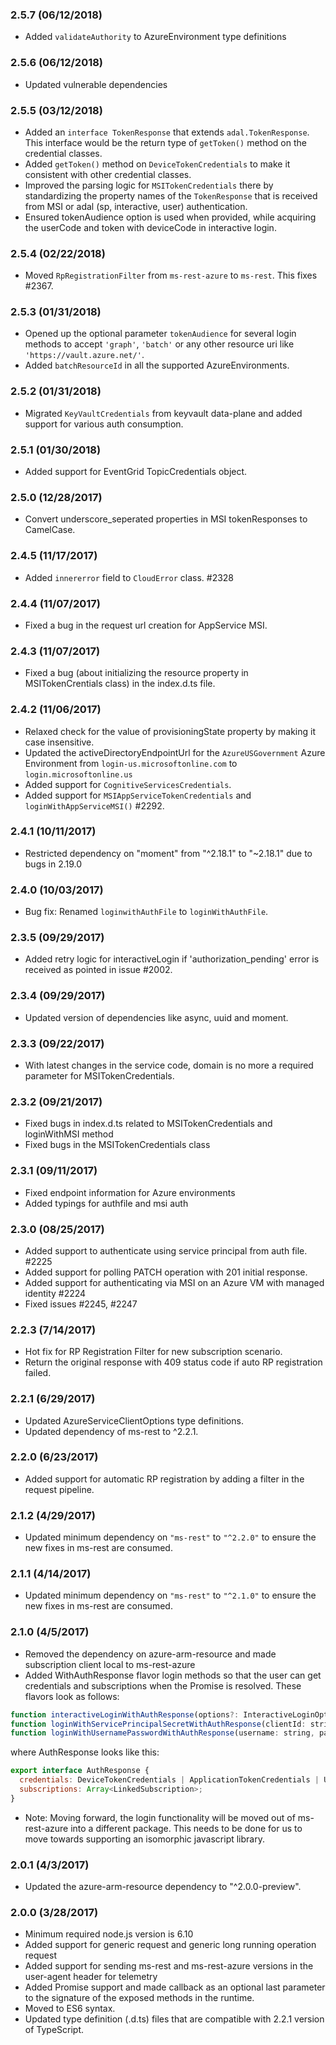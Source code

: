 ### 2.5.7 (06/12/2018)
- Added `validateAuthority` to AzureEnvironment type definitions

### 2.5.6 (06/12/2018)
- Updated vulnerable dependencies

### 2.5.5 (03/12/2018)
- Added an `interface TokenResponse` that extends `adal.TokenResponse`. This interface would be the return type of `getToken()` method on the credential classes.
- Added `getToken()` method on `DeviceTokenCredentials` to make it consistent with other credential classes.
- Improved the parsing logic for `MSITokenCredentials` there by standardizing the property names of the `TokenResponse` that is received from MSI or adal (sp, interactive, user) authentication.
- Ensured tokenAudience option is used when provided, while acquiring the userCode and token with deviceCode in interactive login.

### 2.5.4 (02/22/2018)
- Moved `RpRegistrationFilter` from `ms-rest-azure` to `ms-rest`. This fixes #2367.

### 2.5.3 (01/31/2018)
- Opened up the optional parameter `tokenAudience` for several login methods to accept `'graph'`, `'batch'` or any other resource uri like `'https://vault.azure.net/'`.
- Added `batchResourceId` in all the supported AzureEnvironments.

### 2.5.2 (01/31/2018)
- Migrated `KeyVaultCredentials` from keyvault data-plane and added support for various auth consumption.

### 2.5.1 (01/30/2018)
- Added support for EventGrid TopicCredentials object.

### 2.5.0 (12/28/2017)
- Convert underscore_seperated properties in MSI tokenResponses to CamelCase.

### 2.4.5 (11/17/2017)
- Added `innererror` field to `CloudError` class. #2328

### 2.4.4 (11/07/2017)
- Fixed a bug in the request url creation for AppService MSI.

### 2.4.3 (11/07/2017)
- Fixed a bug (about initializing the resource property in MSITokenCrentials class) in the index.d.ts file.

### 2.4.2 (11/06/2017)
 - Relaxed check for the value of provisioningState property by making it case insensitive.
 - Updated the activeDirectoryEndpointUrl for the `AzureUSGovernment` Azure Environment from `login-us.microsoftonline.com` to `login.microsoftonline.us`
 - Added support for `CognitiveServicesCredentials`.
 - Added support for `MSIAppServiceTokenCredentials` and `loginWithAppServiceMSI()` #2292.

### 2.4.1 (10/11/2017)
- Restricted dependency on "moment" from "^2.18.1" to "~2.18.1" due to bugs in 2.19.0

### 2.4.0 (10/03/2017)
- Bug fix: Renamed `loginwithAuthFile` to `loginWithAuthFile`.

### 2.3.5 (09/29/2017)
- Added retry logic for interactiveLogin if 'authorization_pending' error is received as pointed in issue #2002.

### 2.3.4 (09/29/2017)
- Updated version of dependencies like async, uuid and moment.

### 2.3.3 (09/22/2017)
- With latest changes in the service code, domain is no more a required parameter for MSITokenCredentials.

### 2.3.2 (09/21/2017)
- Fixed bugs in index.d.ts related to MSITokenCredentials and loginWithMSI method
- Fixed bugs in the MSITokenCredentials class

### 2.3.1 (09/11/2017)
- Fixed endpoint information for Azure environments
- Added typings for authfile and msi auth

### 2.3.0 (08/25/2017)
- Added support to authenticate using service principal from auth file. #2225
- Added support for polling PATCH operation with 201 initial response.
- Added support for authenticating via MSI on an Azure VM with managed identity #2224
- Fixed issues #2245, #2247

### 2.2.3 (7/14/2017)
- Hot fix for RP Registration Filter for new subscription scenario.
- Return the original response with 409 status code if auto RP registration failed.

### 2.2.1 (6/29/2017)
- Updated AzureServiceClientOptions type definitions.
- Updated dependency of ms-rest to ^2.2.1.

### 2.2.0 (6/23/2017)
- Added support for automatic RP registration by adding a filter in the request pipeline.

### 2.1.2 (4/29/2017)
- Updated minimum dependency on `"ms-rest"` to `"^2.2.0"` to ensure the new fixes in ms-rest are consumed.

### 2.1.1 (4/14/2017)
- Updated minimum dependency on `"ms-rest"` to `"^2.1.0"` to ensure the new fixes in ms-rest are consumed.

### 2.1.0 (4/5/2017)
- Removed the dependency on azure-arm-resource and made subscription client local to ms-rest-azure
- Added WithAuthResponse flavor login methods so that the user can get credentials and subscriptions when the Promise is resolved. These flavors look as follows:
```javascript
function interactiveLoginWithAuthResponse(options?: InteractiveLoginOptions): Promise<AuthResponse>;
function loginWithServicePrincipalSecretWithAuthResponse(clientId: string, secret: string, domain: string, options?: AzureTokenCredentialsOptions): Promise<AuthResponse>;
function loginWithUsernamePasswordWithAuthResponse(username: string, password: string, options?: LoginWithUsernamePasswordOptions): Promise<AuthResponse>;
```
where AuthResponse looks like this:
```javascript
export interface AuthResponse {
  credentials: DeviceTokenCredentials | ApplicationTokenCredentials | UserTokenCredentials;
  subscriptions: Array<LinkedSubscription>;
}
```
- Note: Moving forward, the login functionality will be moved out of ms-rest-azure into a different package. This needs to be done for us to move towards supporting an isomorphic javascript library.

### 2.0.1 (4/3/2017)
- Updated the azure-arm-resource dependency to "^2.0.0-preview".

### 2.0.0 (3/28/2017)
- Minimum required node.js version is 6.10
- Added support for generic request and generic long running operation request
- Added support for sending ms-rest and ms-rest-azure versions in the user-agent header for telemetry
- Added Promise support and made callback as an optional last parameter to the signature of the exposed methods in the runtime.
- Moved to ES6 syntax.
- Updated type definition (.d.ts) files that are compatible with 2.2.1 version of TypeScript.
